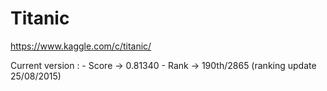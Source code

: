 Titanic
=======

https://www.kaggle.com/c/titanic/

Current version :
	- Score -> 0.81340
	- Rank -> 190th/2865 (ranking update 25/08/2015)